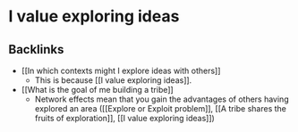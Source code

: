 # I value exploring ideas

## Backlinks
* [[In which contexts might I explore ideas with others]]
	* This is because [[I value exploring ideas]].
* [[What is the goal of me building a tribe]]
	* Network effects mean that you gain the advantages of others having explored an area ([[Explore or Exploit problem]], [[A tribe shares the fruits of exploration]], [[I value exploring ideas]])

<!-- #Life -->

<!-- {BearID:2486604A-BE8E-4AF0-8693-DFE9634D966F-15756-00001303BB12253D} -->
